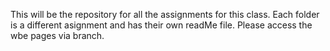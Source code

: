 This will be the repository for all the assignments for this class. Each folder is a different asignment and has their own readMe file. Please access the wbe pages via branch.
